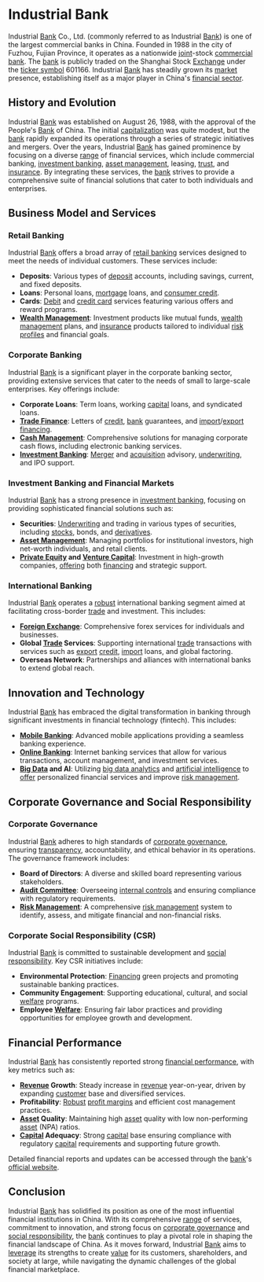 # Industrial Bank

Industrial [Bank](../b/bank.md) Co., Ltd. (commonly referred to as Industrial [Bank](../b/bank.md)) is one of the largest commercial banks in China. Founded in 1988 in the city of Fuzhou, Fujian Province, it operates as a nationwide [joint](../j/joint.md)-stock [commercial bank](../c/commercial_bank.md). The [bank](../b/bank.md) is publicly traded on the Shanghai Stock [Exchange](../e/exchange.md) under the [ticker symbol](../t/ticker_symbol.md) 601166. Industrial [Bank](../b/bank.md) has steadily grown its [market](../m/market.md) presence, establishing itself as a major player in China's [financial sector](../f/financial_sector.md).

## History and Evolution

Industrial [Bank](../b/bank.md) was established on August 26, 1988, with the approval of the People's [Bank](../b/bank.md) of China. The initial [capitalization](../c/capitalization.md) was quite modest, but the [bank](../b/bank.md) rapidly expanded its operations through a series of strategic initiatives and mergers. Over the years, Industrial [Bank](../b/bank.md) has gained prominence by focusing on a diverse [range](../r/range.md) of financial services, which include commercial banking, [investment banking](../i/investment_banking.md), [asset management](../a/asset_management.md), leasing, [trust](../t/trust.md), and [insurance](../i/insurance.md). By integrating these services, the [bank](../b/bank.md) strives to provide a comprehensive suite of financial solutions that cater to both individuals and enterprises.

## Business Model and Services

### Retail Banking

Industrial [Bank](../b/bank.md) offers a broad array of [retail banking](../r/retail_banking.md) services designed to meet the needs of individual customers. These services include:

- **Deposits**: Various types of [deposit](../d/deposit.md) accounts, including savings, current, and fixed deposits.
- **Loans**: Personal loans, [mortgage](../m/mortgage.md) loans, and [consumer credit](../c/consumer_credit.md).
- **Cards**: [Debit](../d/debit.md) and [credit card](../c/credit_card.md) services featuring various offers and reward programs.
- **[Wealth Management](../w/wealth_management.md)**: Investment products like mutual funds, [wealth management](../w/wealth_management.md) plans, and [insurance](../i/insurance.md) products tailored to individual [risk profiles](../r/risk_profiles.md) and financial goals.

### Corporate Banking

Industrial [Bank](../b/bank.md) is a significant player in the corporate banking sector, providing extensive services that cater to the needs of small to large-scale enterprises. Key offerings include:

- **Corporate Loans**: Term loans, working [capital](../c/capital.md) loans, and syndicated loans.
- **[Trade Finance](../t/trade_finance.md)**: Letters of [credit](../c/credit.md), [bank](../b/bank.md) guarantees, and [import](../i/import.md)/[export](../e/export.md) [financing](../f/financing.md).
- **[Cash Management](../c/cash_management.md)**: Comprehensive solutions for managing corporate cash flows, including electronic banking services.
- **[Investment Banking](../i/investment_banking.md)**: [Merger](../m/merger.md) and [acquisition](../a/acquisition.md) advisory, [underwriting](../u/underwriting.md), and IPO support.

### Investment Banking and Financial Markets

Industrial [Bank](../b/bank.md) has a strong presence in [investment banking](../i/investment_banking.md), focusing on providing sophisticated financial solutions such as:

- **Securities**: [Underwriting](../u/underwriting.md) and trading in various types of securities, including [stocks](../s/stock.md), bonds, and [derivatives](../d/derivatives.md).
- **[Asset Management](../a/asset_management.md)**: Managing portfolios for institutional investors, high net-worth individuals, and retail clients.
- **[Private Equity](../p/private_equity.md) and [Venture Capital](../v/venture_capital.md)**: Investment in high-growth companies, [offering](../o/offering.md) both [financing](../f/financing.md) and strategic support.

### International Banking

Industrial [Bank](../b/bank.md) operates a [robust](../r/robust.md) international banking segment aimed at facilitating cross-border [trade](../t/trade.md) and investment. This includes:

- **[Foreign Exchange](../f/foreign_exchange.md)**: Comprehensive forex services for individuals and businesses.
- **Global [Trade](../t/trade.md) Services**: Supporting international [trade](../t/trade.md) transactions with services such as [export](../e/export.md) [credit](../c/credit.md), [import](../i/import.md) loans, and global factoring.
- **Overseas Network**: Partnerships and alliances with international banks to extend global reach.

## Innovation and Technology

Industrial [Bank](../b/bank.md) has embraced the digital transformation in banking through significant investments in financial technology (fintech). This includes:

- **[Mobile Banking](../m/mobile_banking.md)**: Advanced mobile applications providing a seamless banking experience.
- **[Online Banking](../o/online_banking.md)**: Internet banking services that allow for various transactions, account management, and investment services.
- **[Big Data](../b/big_data_in_trading.md) and AI**: Utilizing [big data analytics](../b/big_data_analytics_in_trading.md) and [artificial intelligence](../a/artificial_intelligence_in_trading.md) to [offer](../o/offer.md) personalized financial services and improve [risk management](../r/risk_management.md).

## Corporate Governance and Social Responsibility

### Corporate Governance

Industrial [Bank](../b/bank.md) adheres to high standards of [corporate governance](../c/corporate_governance.md), ensuring [transparency](../t/transparency.md), accountability, and ethical behavior in its operations. The governance framework includes:

- **Board of Directors**: A diverse and skilled board representing various stakeholders.
- **[Audit Committee](../a/audit_committee.md)**: Overseeing [internal controls](../i/internal_controls.md) and ensuring compliance with regulatory requirements.
- **[Risk Management](../r/risk_management.md)**: A comprehensive [risk management](../r/risk_management.md) system to identify, assess, and mitigate financial and non-financial risks.

### Corporate Social Responsibility (CSR)

Industrial [Bank](../b/bank.md) is committed to sustainable development and [social responsibility](../s/social_responsibility.md). Key CSR initiatives include:

- **Environmental Protection**: [Financing](../f/financing.md) green projects and promoting sustainable banking practices.
- **Community Engagement**: Supporting educational, cultural, and social [welfare](../w/welfare.md) programs.
- **Employee [Welfare](../w/welfare.md)**: Ensuring fair labor practices and providing opportunities for employee growth and development.

## Financial Performance

Industrial [Bank](../b/bank.md) has consistently reported strong [financial performance](../f/financial_performance.md), with key metrics such as:

- **[Revenue](../r/revenue.md) Growth**: Steady increase in [revenue](../r/revenue.md) year-on-year, driven by expanding [customer](../c/customer.md) base and diversified services.
- **Profitability**: [Robust](../r/robust.md) [profit margins](../p/profit_margins_in_trading.md) and efficient cost management practices.
- **[Asset](../a/asset.md) Quality**: Maintaining high [asset](../a/asset.md) quality with low non-performing [asset](../a/asset.md) (NPA) ratios.
- **[Capital](../c/capital.md) Adequacy**: Strong [capital](../c/capital.md) base ensuring compliance with regulatory [capital](../c/capital.md) requirements and supporting future growth.

Detailed financial reports and updates can be accessed through the [bank](../b/bank.md)'s [official website](https://www.cib.com.cn).

## Conclusion

Industrial [Bank](../b/bank.md) has solidified its position as one of the most influential financial institutions in China. With its comprehensive [range](../r/range.md) of services, commitment to innovation, and strong focus on [corporate governance](../c/corporate_governance.md) and [social responsibility](../s/social_responsibility.md), the [bank](../b/bank.md) continues to play a pivotal role in shaping the financial landscape of China. As it moves forward, Industrial [Bank](../b/bank.md) aims to [leverage](../l/leverage.md) its strengths to create [value](../v/value.md) for its customers, shareholders, and society at large, while navigating the dynamic challenges of the global financial marketplace.